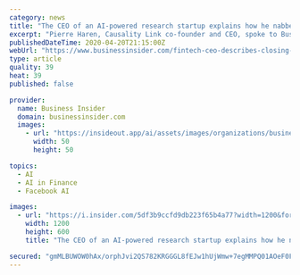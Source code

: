 ```yaml
---
category: news
title: "The CEO of an AI-powered research startup explains how he nabbed funding from a family office in the middle of the coronavirus pandemic"
excerpt: "Pierre Haren, Causality Link co-founder and CEO, spoke to Business Insider about the fintech's recently closed $5 million Series A."
publishedDateTime: 2020-04-20T21:15:00Z
webUrl: "https://www.businessinsider.com/fintech-ceo-describes-closing-series-a-during-coronavirus-crisis-2020-4"
type: article
quality: 39
heat: 39
published: false

provider:
  name: Business Insider
  domain: businessinsider.com
  images:
    - url: "https://insideout.app/ai/assets/images/organizations/businessinsider.com-50x50.jpg"
      width: 50
      height: 50

topics:
  - AI
  - AI in Finance
  - Facebook AI

images:
  - url: "https://i.insider.com/5df3b9ccfd9db223f65b4a77?width=1200&format=jpeg"
    width: 1200
    height: 600
    title: "The CEO of an AI-powered research startup explains how he nabbed funding from a family office in the middle of the coronavirus pandemic"

secured: "gmMLBUWOW0hAx/orphJvi2QS782KRGGGL8fEJw1hUjWmw+7egMMPQ01AOeF0FArKUq1O2Xb4p/nEJPuJWseZfjr+DLtFUsHK5aWuw1q0lcF20Euhmos4t2vVgBNeVWdN4sneaez1JttCwCVEHWXVdSUs3g3vGcegRPJ01hXbUAdZeP/d9y9JnS+BBivAveHj8j1axICZRXuo14i25pPQwicYVDAof/khKBZylBNgXUhjmUw1O9Eh3RyAduw1lnPbVdLxVc5RixM7/nD6ZptNhH2X/ov5EaLvgCSGKWOdi/U/mufa720IoRlmigZ+QKnrzSYMRW6LKEF/jo6GNLigiKVwez7Qo2HXuiRAriecFDBF+nQ53S0V9wDEzhjSG8pt5JOhhgejp+beYadjYa4YgvXFTRBIozDy336dMuf8Yrs5tyVpThr/kbNvusTljVxmI6aCzIHDCn7ClVpXO4rKe2IEBNqcZ0Mm9Z0Q5rQO4IQ=;xPmm5vqTwFq6DFKxqAlbfQ=="
---
```


